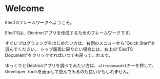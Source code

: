 # Welcome

ElecTSフレームワークへようこそ。

ElecTSは、Electronアプリを作成するためのフレームワークです。

すぐにプログラミングをはじめたい方は、右側のメニューから"Quick Start"を選んでください。
トップ画面に戻りたい場合には、右上の"ElecTS Document"をクリックすればいつでも戻ってこれます。

ゆっくりとElectronアプリを調べてみたい方は、```alt+command+I```キーを押して、
Developer Toolsを表示して遊んでみるのも良いかもしれません。